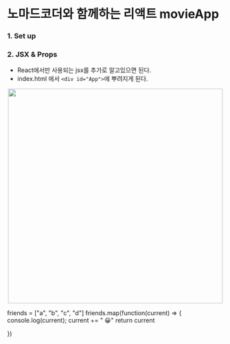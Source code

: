 # 노마드코더와 함께하는 리액트 movieApp

### 1. Set up

### 2. JSX & Props
- React에서만 사용되는 jsx를 추가로 알고있으면 된다. 
- index.html 에서 ```<div id="App">```에 뿌려지게 된다.
<p align="center"><img width="500" src="https://user-images.githubusercontent.com/62678380/110234770-bafa5f00-7f6f-11eb-8ab4-4e9f94af8e4f.png"> </p>
friends = ["a", "b", "c", "d"]
friends.map(function(current) => {
    console.log(current);
    current += " 😀"
    return current

})